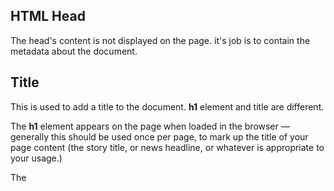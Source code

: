 ## HTML Head

The head's content is not displayed on the page. it's job is to contain the metadata about the document.

## Title

This is used to add a title to the document. **h1** element and title are different.

The **h1** element appears on the page when loaded in the browser — generally this should be used once per page, to mark up the title of your page content (the story title, or news headline, or whatever is appropriate to your usage.)

The <title> element is metadata that represents the title of the overall HTML document (not the document's content.)

## Metadata (<meta> element)

Metadata is data that describes data, and HTML has an "official" way of adding metadata to a document — the <meta> element.

```
<meta charset="utf-8">
```

This element simply specifies the document's character encoding — the character set that the document is permitted to use. utf-8 is a universal character set that includes pretty much any character from any human language. This means that your web page will be able to handle displaying any language; it's therefore a good idea to set this on every web page you create!

Many <meta> elements include name and content attributes:

* name specifies the type of meta element it is; what type of information it contains.
* content specifies the actual meta content.

Example:

```
<meta name="author" content="Chris Mills">
<meta name="description" content="The MDN Web Docs Learning Area aims to provide
complete beginners to the Web with all they need to know to get
started with developing web sites and applications.">
```

Specifying an author is beneficial in many ways: it is useful to be able to understand who wrote the page, if you have any questions about the content and you would like to contact them. Some content management systems have facilities to automatically extract page author information and make it available for such purposes.

**The Open Graph protocol**

The Open Graph protocol enables any web page to become a rich object in a social graph. For instance, this is used on Facebook to allow any web page to have the same functionality as any other object on Facebook.

## Custom Icons to your site

A favicon can be added to your page by:

1. Saving it in the same directory as the site's index page, saved in .ico format (most browsers will support favicons in more common formats like .gif or .png, but using the ICO format will ensure it works as far back as Internet Explorer 6.)
2. Adding the following line into your HTML's <head> block to reference it:

```
<link rel="shortcut icon" href="favicon.ico" type="image/x-icon">
```

## Setting the primary language of the document

```
<html lang="en-US">
```

## Why do we need symantics?

Semantics are relied on everywhere around us—we rely on previous experience to tell us what the function of an everyday object is; when we see something, we know what its function will be. So, for example, we expect a red traffic light to mean "stop," and a green traffic light to mean "go." Things can get tricky very quickly if the wrong semantics are applied. (Do any countries use red to mean "go"? I hope not.)

## What is a hyperlink?

Hyperlinks are one of the most exciting innovations the Web has to offer. They've been a feature of the Web since the beginning, and are what makes the Web a web. Hyperlinks allow us to link documents to other documents or resources, link to specific parts of documents, or make apps available at a web address. Almost any web content can be converted to a link so that when clicked or otherwise activated the web browser goes to another web address

